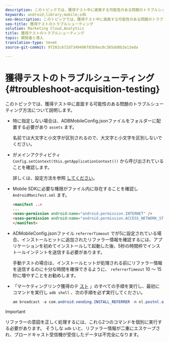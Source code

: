 ```yaml
---
description: このトピックでは、獲得テスト中に直面する可能性のある問題のトラブルシューティング方法について説明します。
keywords: android;library;mobile;sdk
seo-description: このトピックでは、獲得テスト中に直面する可能性のある問題のトラブルシューティング方法について説明します。
seo-title: 獲得テストのトラブルシューティング
solution: Marketing Cloud,Analytics
title: 獲得テストのトラブルシューティング
topic: 開発者と導入
translation-type: tm+mt
source-git-commit: 97202c672d7349496f83b9ac0c365dd8b3e13eda

---
```



# 獲得テストのトラブルシューティング {#troubleshoot-acquisition-testing}

このトピックでは、獲得テスト中に直面する可能性のある問題のトラブルシューティング方法について説明します。

* 特に指定しない場合は、ADBMobileConfig.jsonファイルをフォルダーに配置する必要があり `assets` ます。

   名前では大文字と小文字が区別されるので、大文字と小文字を区別しないでください。

* がメインアクティビティ `Config.setContext(this.getApplicationContext())` から呼び出されていることを確認します。

   詳しくは、設定方法を参照 [してください](https://docs.adobe.com/content/help/en/mobile-services/android/configuration-android/methods.html)。

* Mobile SDKに必要な権限がファイル内に存在することを確認し `AndroidManifest.xml` ます。

   ```html
   <manifest ..>
   ... 
   <uses-permission android:name="android.permission.INTERNET" />
   <uses-permission android:name="android.permission.ACCESS_NETWORK_STATE" />
   </manifest>
   ```

* ADMobileConfig.jsonファイル `referrerTimeout` でが5に設定されている場合、インストールヒットに追加されたリファラー情報を確認するには、アプリケーションを初めてインストールして起動した後、5秒の時間枠でインストールインテントを送信する必要があります。

   手動テストの場合は、インストールヒットが処理される前にリファラー情報を送信するのに十分な時間を確保できるように、 `referrerTimeout` 10 ～ 15秒に増やすことをお勧めします。

* 「マーケティングリンク獲得のテ [スト](https://docs.adobe.com/content/help/en/mobile-services/android/acquisition-android/t-testing-marketing-link-acquisition.html) 」のすべての手順を実行し、最初にコマンドを実行し `adb shell` 、次の手順を必ず実行してください。

   ```java
   am broadcast -a com.android.vending.INSTALL_REFERRER -n nl.postnl.app/.tracking.AdobeAcquisitionLinkBroadcastReceiver --es "referrer" "utm_source=adb_acq_v3&utm_campaign=adb_acq_v3&utm_content=<the newly generated id at step #7>"
   ```

>[!IMPORTANT]
>
>リファラーの意図を正しく処理するには、これら2つのコマンドを個別に実行する必要があります。 そうしな `adb` いと、リファラー情報が二重にエスケープされ、ブロードキャスト受信機が受信したデータは不完全になります。

